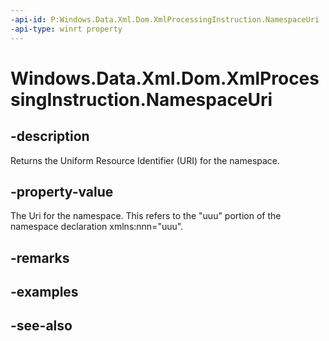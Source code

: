 ```yaml
---
-api-id: P:Windows.Data.Xml.Dom.XmlProcessingInstruction.NamespaceUri
-api-type: winrt property
---
```


<!-- Property syntax
public object NamespaceUri { get; }
-->

# Windows.Data.Xml.Dom.XmlProcessingInstruction.NamespaceUri

## -description
Returns the Uniform Resource Identifier (URI) for the namespace.

## -property-value
The Uri for the namespace. This refers to the "uuu" portion of the namespace declaration xmlns:nnn="uuu".

## -remarks

## -examples

## -see-also
